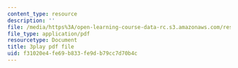 ```yaml
---
content_type: resource
description: ''
file: /media/https%3A/open-learning-course-data-rc.s3.amazonaws.com/res-ll-005-mathematics-of-big-data-and-machine-learning-january-iap-2020/f31020e4fe69b833fe9db79cc7d70b4c_ADQck0zeBLQ.pdf
file_type: application/pdf
resourcetype: Document
title: 3play pdf file
uid: f31020e4-fe69-b833-fe9d-b79cc7d70b4c
---
```

